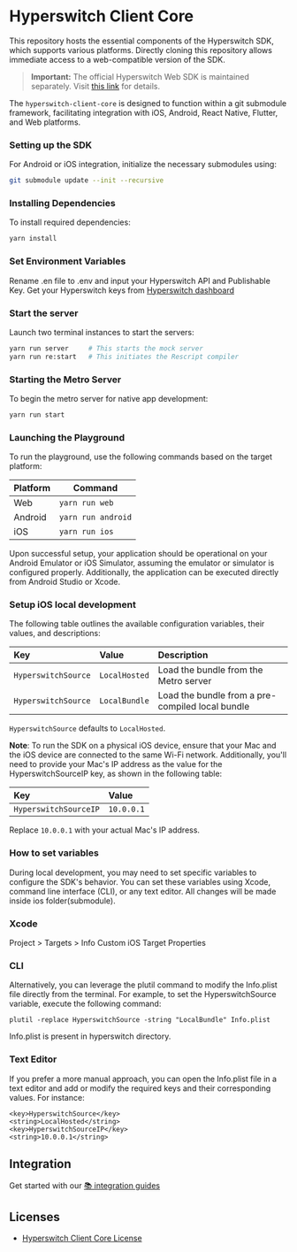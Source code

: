 # Hyperswitch Client Core

This repository hosts the essential components of the Hyperswitch SDK, which supports various platforms. Directly cloning this repository allows immediate access to a web-compatible version of the SDK.

> **Important:** The official Hyperswitch Web SDK is maintained separately. Visit [this link](https://github.com/juspay/hyperswitch-web) for details.

The `hyperswitch-client-core` is designed to function within a git submodule framework, facilitating integration with iOS, Android, React Native, Flutter, and Web platforms.

### Setting up the SDK

For Android or iOS integration, initialize the necessary submodules using:

```sh
git submodule update --init --recursive
```

### Installing Dependencies

To install required dependencies:

```sh
yarn install
```

### Set Environment Variables

Rename .en file to .env and input your Hyperswitch API and Publishable Key. Get your Hyperswitch keys from [Hyperswitch dashboard](https://app.hyperswitch.io/dashboard/register)

### Start the server

Launch two terminal instances to start the servers:

```sh
yarn run server     # This starts the mock server
yarn run re:start   # This initiates the Rescript compiler
```

### Starting the Metro Server

To begin the metro server for native app development:

```sh
yarn run start
```

### Launching the Playground

To run the playground, use the following commands based on the target platform:

| Platform | Command            |
| -------- | ------------------ |
| Web      | `yarn run web`     |
| Android  | `yarn run android` |
| iOS      | `yarn run ios`     |

Upon successful setup, your application should be operational on your Android Emulator or iOS Simulator, assuming the emulator or simulator is configured properly. Additionally, the application can be executed directly from Android Studio or Xcode.

### Setup iOS local development

The following table outlines the available configuration variables, their values, and descriptions:

| Key                 | Value         | Description                                      |
| :------------------ | :------------ | :----------------------------------------------- |
| `HyperswitchSource` | `LocalHosted` | Load the bundle from the Metro server            |
| `HyperswitchSource` | `LocalBundle` | Load the bundle from a pre-compiled local bundle |

`HyperswitchSource` defaults to `LocalHosted`.

**Note**: To run the SDK on a physical iOS device, ensure that your Mac and the iOS device are connected to the same Wi-Fi network. Additionally, you'll need to provide your Mac's IP address as the value for the HyperswitchSourceIP key, as shown in the following table:

| Key                   | Value      |
| :-------------------- | :--------- |
| `HyperswitchSourceIP` | `10.0.0.1` |

Replace `10.0.0.1` with your actual Mac's IP address.

### How to set variables

During local development, you may need to set specific variables to configure the SDK's behavior. You can set these variables using Xcode, command line interface (CLI), or any text editor. All changes will be made inside ios folder(submodule).

### Xcode

Project > Targets > Info
Custom iOS Target Properties

### CLI

Alternatively, you can leverage the plutil command to modify the Info.plist file directly from the terminal. For example, to set the HyperswitchSource variable, execute the following command:

```shell
plutil -replace HyperswitchSource -string "LocalBundle" Info.plist
```

Info.plist is present in hyperswitch directory.

### Text Editor

If you prefer a more manual approach, you can open the Info.plist file in a text editor and add or modify the required keys and their corresponding values. For instance:

```
<key>HyperswitchSource</key>
<string>LocalHosted</string>
<key>HyperswitchSourceIP</key>
<string>10.0.0.1</string>
```

## Integration

Get started with our [📚 integration guides](https://docs.hyperswitch.io/hyperswitch-cloud/integration-guide)

## Licenses

- [Hyperswitch Client Core License](LICENSE)
